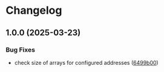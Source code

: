 # Changelog

## 1.0.0 (2025-03-23)


### Bug Fixes

* check size of arrays for configured addresses ([6499b00](https://github.com/soerenschneider/ssh-aegis/commit/6499b00d9847b3a9312a94e42ee8383468bfcddb))
